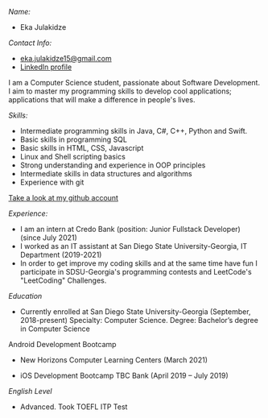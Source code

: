 *Name:* 
* Eka Julakidze


*Contact Info:*
* eka.julakidze15@gmail.com
* [LinkedIn profile](https://linkedin.com/in/eka-julakidze-44a612202)


I am a Computer Science student, passionate about Software Development. I aim to master my programming skills to develop cool applications; applications that will make a difference in people's lives. 


*Skills:*
* Intermediate programming skills in Java, C#, C++, Python and Swift. 
* Basic skills in programming SQL
* Basic skills in HTML, CSS, Javascript
* Linux and Shell scripting basics
* Strong understanding and experience in OOP principles
* Intermediate skills in data structures and algorithms
* Experience with git 

[Take a look at my github account](https://github.com/Eka-Julakidze)


*Experience:*
* I am an intern at Credo Bank (position: Junior Fullstack Developer) (since July 2021)
* I worked as an IT assistant at San Diego State University-Georgia, IT Department (2019-2021)
* In order to get improve my coding skills and at the same time have fun I participate in SDSU-Georgia's programming contests and LeetCode's "LeetCoding" Challenges. 


*Education*
* Currently enrolled at San Diego State University-Georgia (September, 2018-present) Specialty: Computer Science. Degree: Bachelor’s degree in Computer Science 

Android Development Bootcamp
* New Horizons Computer Learning Centers (March 2021)

* iOS Development Bootcamp
TBC Bank (April 2019 – July 2019)


*English Level*
* Advanced. Took TOEFL ITP Test





